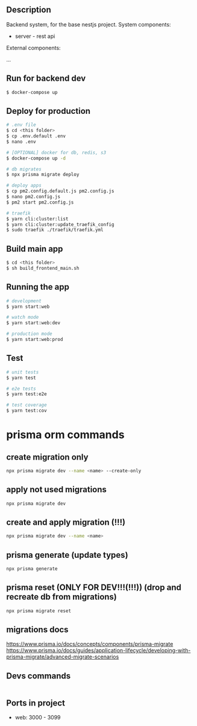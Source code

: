 ## Description

Backend system, for the base nestjs project.
System components:

- server - rest api

External components:

...

## Run for backend dev

```bash
$ docker-compose up
```

## Deploy for production

```bash
# .env file
$ cd <this folder>
$ cp .env.default .env
$ nano .env

# [OPTIONAL] docker for db, redis, s3
$ docker-compose up -d

# db migrates
$ npx prisma migrate deploy

# deploy apps
$ cp pm2.config.default.js pm2.config.js
$ nano pm2.config.js
$ pm2 start pm2.config.js

# traefik
$ yarn cli:cluster:list
$ yarn cli:cluster:update_traefik_config
$ sudo traefik ./traefik/traefik.yml
```

## Build main app

```bash
$ cd <this folder>
$ sh build_frontend_main.sh
```

## Running the app

```bash
# development
$ yarn start:web

# watch mode
$ yarn start:web:dev

# production mode
$ yarn start:web:prod
```

## Test

```bash
# unit tests
$ yarn test

# e2e tests
$ yarn test:e2e

# test coverage
$ yarn test:cov
```

# prisma orm commands

## create migration only

```sh
npx prisma migrate dev --name <name> --create-only
```

## apply not used migrations

```sh
npx prisma migrate dev
```

## create and apply migration (!!!)

```sh
npx prisma migrate dev --name <name>
```

## prisma generate (update types)

```sh
npx prisma generate
```

## prisma reset (ONLY FOR DEV!!!(!!!)) (drop and recreate db from migrations)

```sh
npx prisma migrate reset
```

## migrations docs

https://www.prisma.io/docs/concepts/components/prisma-migrate
https://www.prisma.io/docs/guides/application-lifecycle/developing-with-prisma-migrate/advanced-migrate-scenarios

## Devs commands

```sh

```

## Ports in project

- web: 3000 - 3099
